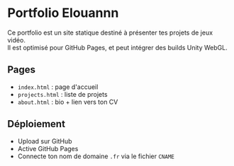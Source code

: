 
# Portfolio Elouannn

Ce portfolio est un site statique destiné à présenter tes projets de jeux vidéo.  
Il est optimisé pour GitHub Pages, et peut intégrer des builds Unity WebGL.

## Pages
- `index.html` : page d'accueil
- `projects.html` : liste de projets
- `about.html` : bio + lien vers ton CV

## Déploiement
- Upload sur GitHub
- Active GitHub Pages
- Connecte ton nom de domaine `.fr` via le fichier `CNAME`
